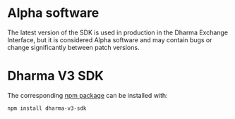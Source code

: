 # Alpha software

The latest version of the SDK is used in production in the Dharma Exchange Interface,
but it is considered Alpha software and may contain bugs or change significantly between patch versions.

# Dharma V3 SDK

The corresponding [npm package](https://www.npmjs.com/package/dharma-v3-sdk) can be installed with:

```
npm install dharma-v3-sdk
```
